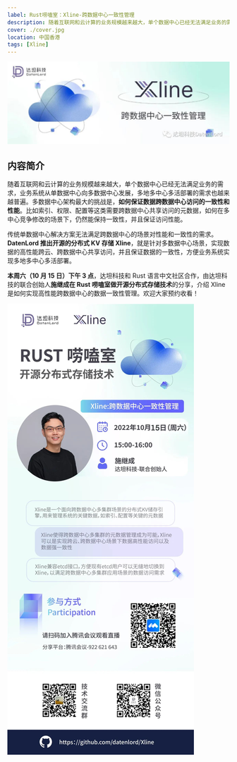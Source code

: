 ```yaml
---
label: Rust唠嗑室：Xline-跨数据中心一致性管理
description: 随着互联网和云计算的业务规模越来越大，单个数据中心已经无法满足业务的需求，业务系统从单数据中心向多数据中心发展，多地多中心多活部署的需求也越来越普遍。多数据中心架构最大的挑战是，如何保证数据跨数据中心访问的一致性和性能。比如索引、权限、配置等这类需要跨数据中心共享访问的元数据，如何在多中心竞争修改的场景下，仍然能保持一致性，并且保证访问性能。
cover: ./cover.jpg
location: 中国香港
tags: [Xline]
---
```


![图片](./cover.jpg)

## 内容简介

随着互联网和云计算的业务规模越来越大，单个数据中心已经无法满足业务的需求，业务系统从单数据中心向多数据中心发展，多地多中心多活部署的需求也越来越普遍。多数据中心架构最大的挑战是，**如何保证数据跨数据中心访问的一致性和性能**。比如索引、权限、配置等这类需要跨数据中心共享访问的元数据，如何在多中心竞争修改的场景下，仍然能保持一致性，并且保证访问性能。

传统单数据中心解决方案无法满足跨数据中心的场景对性能和一致性的需求。**DatenLord 推出开源的分布式 KV 存储 Xline**，就是针对多数据中心场景，实现数据的高性能跨云、跨数据中心共享访问，并且保证数据的一致性，方便业务系统实现多地多中心多活部署。

**本周六（10 月 15 日）下午 3 点**，达坦科技和 Rust 语言中文社区合作，由达坦科技的联合创始人**施继成在 Rust 唠嗑室做开源分布式存储技术**的分享，介绍 Xline 是如何实现高性能跨数据中心的数据一致性管理。欢迎大家预约收看！

![图片](./image1.jpg)
